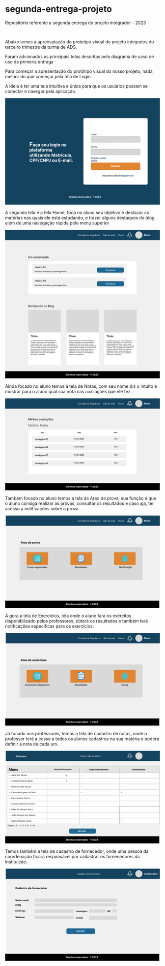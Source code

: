 # segunda-entrega-projeto
Repositório referente a segunda entrega do projeto integrador - 2023

</br>

<p>Abaixo temos a aprensatação do prototipo visual do projeto integratos do terceiro trimestre da turma de ADS.</p>

<p>Foram adcionados as principais telas descritas pelo diagrama de caso de uso da primeira entraga</p>

<p align="center">
    <p>Para começar a apresentação do protótipo visual do nosso projeto, nada melhor do que começar pela tela de Login.</p>
    <p>A ideia é ter uma tela intuitiva e única para que os usuários possam se conectar e navegar pela aplicação.</p>
    <img alt="Login" src="src/Login.png">
</p>

<p align="center">
    <p>A segunda tela é a tela Home, foca no aluno seu objetivo é destacar as matérias nas quais ele está estudando, e trazer alguns destaques do blog além de uma navegação rápida pelo menu superior</p>
    <img alt="Login" src="src/home.png">
</p>

<p align="center">
    <p>Ainda focado no aluno temos a tela de Notas, com seu nome diz o intuito e mostrar para o aluno qual sua nota nas avaliações que ele fez.</p>
    <img alt="Login" src="src/Notas.png">
</p>

<p align="center">
    <p>Também focado no aluno temos a tela da Area de prova, sua função é que o aluno consiga realizar as provas, consultar os resultados e caso aja, ter acesso a notificações sobre a prova.</p>
    <img alt="Login" src="src/Prova.png">
</p>

<p align="center">
    <p>A gora a tela de Exercícios, tela onde o aluno fara os exércitos disponibilizado pelos professores, obterá os resultados e também terá notificações especificas para os exercícios.</p>
    <img alt="Login" src="src/Exercícios.png">
</p>


<p align="center">
    <p>Já focado nos professores, temos a tela de cadastro de notas, onde o professor terá a cesso a todos os alunos cadastros na sua matéria e poderá definir a nota de cada um.</p>
    <img alt="Login" src="src/Cadastro de notas.png">
</p>

<p align="center">
    <p>Temos também a tela de cadastro de fornecedor, onde uma pessoa da coordenação ficara responsável por cadastrar os fornecedores da instituição.</p>
    <img alt="Login" src="src/Cadastro de Fornecedor.png">
</p>